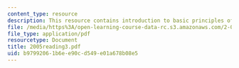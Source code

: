 ```yaml
---
content_type: resource
description: This resource contains introduction to basic principles of fluid mechanics.
file: /media/https%3A/open-learning-course-data-rc.s3.amazonaws.com/2-016-hydrodynamics-13-012-fall-2005/b97992061b6ee90cd549e01a678b08e5_2005reading3.pdf
file_type: application/pdf
resourcetype: Document
title: 2005reading3.pdf
uid: b9799206-1b6e-e90c-d549-e01a678b08e5
---
```

